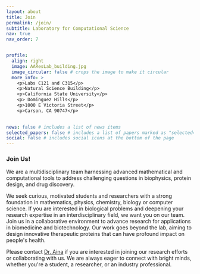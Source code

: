 ```yaml
---
layout: about
title: Join
permalink: /join/
subtitle: Laboratory for Computational Science
nav: true
nav_order: 7


profile:
  align: right
  image: AAResLab_building.jpg
  image_circular: false # crops the image to make it circular
  more_info: >
    <p>Labs C121 and C315</p>
    <p>Natural Science Building</p>
    <p>California State University</p>
    <p> Dominguez Hills</p>
    <p>1000 E Victoria Street</p>
    <p>Carson, CA 90747</p>
  

news: false # includes a list of news items
selected_papers: false # includes a list of papers marked as "selected={true}"
social: false # includes social icons at the bottom of the page
---
```

### Join Us!
We are a multidisciplinary team harnessing advanced mathematical and computational tools to address challenging questions in biophysics, protein design, and drug discovery.

We seek curious, motivated students and researchers with a strong foundation in mathematics, physics, chemistry, biology or computer science.
If you are interested in biological problems and deepening your research expertise in an interdisciplinary field, we want you on our team.
Join us in a collaborative environment to advance research for applications in biomedicine and biotechnology.
Our work goes beyond the lab, aiming to design innovative therapeutic proteins that can have profound impact on people's health.

Please contact [Dr. Aina](https://www.linkedin.com/in/ainaadekunle) if you are interested in joining our research efforts or collaborating with us. We are always eager to connect with bright minds, whether you're a student, a researcher, or an industry professional.


